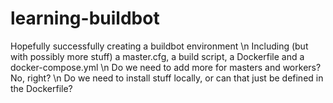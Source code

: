 # learning-buildbot
Hopefully successfully creating a buildbot environment \n
Including (but with possibly more stuff) a master.cfg, a build script, a Dockerfile and a docker-compose.yml \n
Do we need to add more for masters and workers? No, right? \n
Do we need to install stuff locally, or can that just be defined in the Dockerfile?
